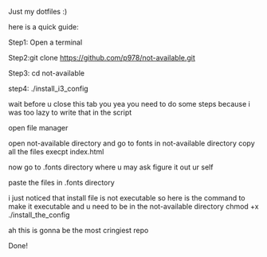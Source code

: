 
Just my dotfiles :)

here is a quick guide:

Step1: Open a terminal 

Step2:git clone https://github.com/p978/not-available.git

Step3: cd not-available

step4: ./install_i3_config

wait before u close this tab you yea you need to do some steps because i was too lazy to write that in the script 

open file manager 

open not-available directory and go to fonts in not-available directory copy all the files execpt index.html

now go to .fonts directory where u may ask figure it out ur self

paste the files in .fonts directory

i just noticed that install file is not executable so here is the command to make it executable and u need to be in the not-available directory
chmod +x ./install_the_config

ah this is gonna be the most cringiest repo

Done!





